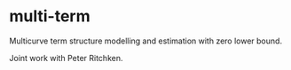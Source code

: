 # multi-term
Multicurve term structure modelling and estimation with zero lower bound.

Joint work with Peter Ritchken.
